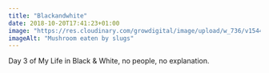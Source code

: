 ```yaml
---
title: "Blackandwhite"
date: 2018-10-20T17:41:23+01:00
image: "https://res.cloudinary.com/growdigital/image/upload/w_736/v1544365784/mushroom-44727173574.jpg"
imageAlt: "Mushroom eaten by slugs"
---
```


Day 3 of My Life in Black & White, no people, no explanation.
